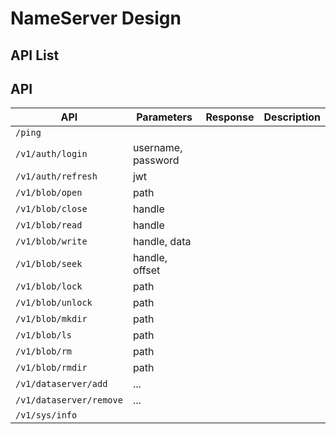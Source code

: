 # NameServer Design

## API List

## API

| API                     | Parameters         | Response | Description |
|-------------------------|--------------------|----------|-------------|
| `/ping`                 |                    |          |             |
| `/v1/auth/login`        | username, password |          |             |
| `/v1/auth/refresh`      | jwt                |          |             |
| `/v1/blob/open`         | path               |          |             |
| `/v1/blob/close`        | handle             |          |             |
| `/v1/blob/read`         | handle             |          |             |
| `/v1/blob/write`        | handle, data       |          |             |
| `/v1/blob/seek`         | handle, offset     |          |             |
| `/v1/blob/lock`         | path               |          |             |
| `/v1/blob/unlock`       | path               |          |             |
| `/v1/blob/mkdir`        | path               |          |             |
| `/v1/blob/ls`           | path               |          |             |
| `/v1/blob/rm`           | path               |          |             |
| `/v1/blob/rmdir`        | path               |          |             |
| `/v1/dataserver/add`    | ...                |          |             |
| `/v1/dataserver/remove` | ...                |          |             |
| `/v1/sys/info`          |                    |          |             |